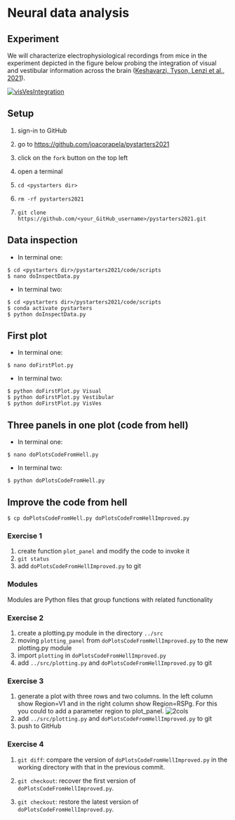 
# Neural data analysis

## Experiment

We will characterize electrophysiological recordings from mice in the experiment depicted in the figure below probing the integration of visual and vestibular information across the brain ([Keshavarzi, Tyson, Lenzi et al., 2021](https://www.biorxiv.org/content/10.1101/2021.01.22.427789v4.abstract)).

[![visVesIntegration](figures/visVesIntegration.png)](http://www.gatsby.ucl.ac.uk/~rapela/sepi/videos/sepi.mov)

## Setup

1. sign-in to GitHub

2. go to https://github.com/joacorapela/pystarters2021

3. click on the `fork` button on the top left

4. open a terminal

5. `cd <pystarters dir>`

6. `rm -rf pystarters2021`

7. `git clone https://github.com/<your_GitHub_username>/pystarters2021.git`

## Data inspection

- In terminal one:

```
$ cd <pystarters dir>/pystarters2021/code/scripts
$ nano doInspectData.py
```

- In terminal two:

```
$ cd <pystarters dir>/pystarters2021/code/scripts
$ conda activate pystarters
$ python doInspectData.py
```

## First plot

- In terminal one:

```
$ nano doFirstPlot.py
```

- In terminal two:

```
$ python doFirstPlot.py Visual
$ python doFirstPlot.py Vestibular
$ python doFirstPlot.py VisVes
```

## Three panels in one plot (code from hell)

- In terminal one:

```
$ nano doPlotsCodeFromHell.py
```

- In terminal two:

```
$ python doPlotsCodeFromHell.py
```

## Improve the code from hell

```
$ cp doPlotsCodeFromHell.py doPlotsCodeFromHellImproved.py
```

### Exercise 1

1. create function `plot_panel` and modify the code to invoke it
2. `git status`
3. add `doPlotsCodeFromHellImproved.py` to git

### Modules

Modules are Python files that group functions with related functionality

### Exercise 2

1. create a plotting.py module in the directory `../src`
2. moving `plotting_panel` from `doPlotsCodeFromHellImproved.py` to the new plotting.py module
3. import `plotting` in `doPlotsCodeFromHellImproved.py`
4. add `../src/plotting.py` and `doPlotsCodeFromHellImproved.py` to git

### Exercise 3

1. generate a plot with three rows and two columns. In the left column show Region=V1 and in the right column show Region=RSPg. For this you could to add a parameter region to plot_panel.
![2cols](figures/spikeRateVsabsSpeedV1RSPd_allConditions.png)
2. add `../src/plotting.py` and `doPlotsCodeFromHellImproved.py` to git
3. push to GitHub

### Exercise 4

1. `git diff`: compare the version of `doPlotsCodeFromHellImproved.py` in the working directory with that in the previous commit.

2. `git checkout`: recover the first version of `doPlotsCodeFromHellImproved.py`.

3. `git checkout`: restore the latest version of `doPlotsCodeFromHellImproved.py`.


